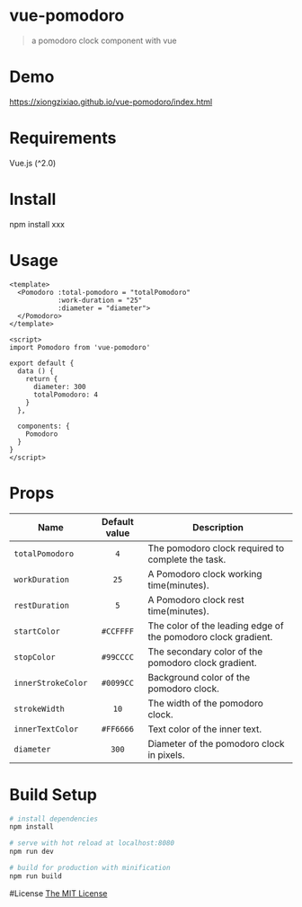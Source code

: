 # vue-pomodoro

> a pomodoro clock component with vue
# Demo
https://xiongzixiao.github.io/vue-pomodoro/index.html
# Requirements
Vue.js (^2.0)
# Install
npm install xxx
# Usage
```
<template>
  <Pomodoro :total-pomodoro = "totalPomodoro"
            :work-duration = "25"
            :diameter = "diameter">
  </Pomodoro>
</template>

<script>
import Pomodoro from 'vue-pomodoro'

export default {
  data () {
    return {
      diameter: 300
      totalPomodoro: 4
    }
  },

  components: {
    Pomodoro
  }
}
</script>
```
# Props
Name | Default value | Description
---|:---:|---
`totalPomodoro` | `4` | The pomodoro clock required to complete the task.
`workDuration` | `25` | A Pomodoro clock working time(minutes).
`restDuration` | `5` | A Pomodoro clock rest time(minutes).
`startColor` | `#CCFFFF` | The color of the leading edge of the pomodoro clock gradient.
`stopColor` | `#99CCCC` | The secondary color of the pomodoro clock gradient.
`innerStrokeColor` | `#0099CC` | Background color of the pomodoro clock.
`strokeWidth` | `10` | The width of the pomodoro clock.
`innerTextColor` | `#FF6666` | Text color of the inner text.
`diameter` | `300` | Diameter of the pomodoro clock in pixels.
# Build Setup

``` bash
# install dependencies
npm install

# serve with hot reload at localhost:8080
npm run dev

# build for production with minification
npm run build
```
#License
[The MIT License](LICENSE)
